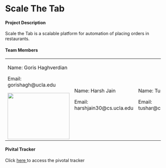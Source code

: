 <H1>Scale The Tab</H1>


<h4>Project Description</h4>
<p>Scale the Tab is a scalable platform for automation of placing orders in restaurants. </p>


<h4> Team Members </h4>
<table width="100%">
<tr width="100%">
<td width = "25%"><p>Name: Goris Haghverdian</p>
	<p>Email: gorishagh@ucla.edu</p>
	<img width="200px" height="150px" src="../profile pics/goris.png"/>
	
</td>

<td width = "25%">
<p>Name:  Harsh Jain</p>
	<p>Email: harshjain30@cs.ucla.edu</p>
</td>
<td width = "25%">
<p>Name: Tushar Bhat</p>
	<p>Email: tushar@cs.ucla.edu</p>
</td>
<td width = "25%">
<p>Name:Nitish Mehta</p>
	<p>Email: nmehta91@cs.ucla.edu</p>  
</td>
</tr>
</table>


<h4> Pivital Tracker</h4>
<p>Click <a href = "https://www.pivotaltracker.com/n/projects/1446716">here </a> to access the pivotal tracker</p>







